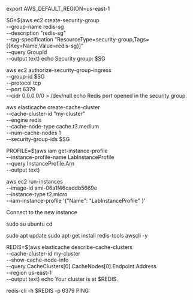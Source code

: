 export AWS_DEFAULT_REGION=us-east-1

SG=$(aws ec2 create-security-group \
  --group-name redis-sg \
  --description "redis-sg" \
  --tag-specification "ResourceType=security-group,Tags=[{Key=Name,Value=redis-sg}]" \
  --query GroupId \
  --output text)
echo Security group: $SG

aws ec2 authorize-security-group-ingress \
  --group-id $SG \
  --protocol tcp \
  --port 6379 \
  --cidr 0.0.0.0/0 > /dev/null
echo Redis port opened in the security group.

aws elasticache create-cache-cluster \
    --cache-cluster-id "my-cluster" \
    --engine redis \
    --cache-node-type cache.t3.medium  \
    --num-cache-nodes 1 \
    --security-group-ids $SG

PROFILE=$(aws iam get-instance-profile \
  --instance-profile-name LabInstanceProfile \
  --query InstanceProfile.Arn \
  --output text)

aws ec2 run-instances \
    --image-id ami-06a1f46caddb5669e \
    --instance-type t2.micro \
    --iam-instance-profile  '{"Name": "LabInstanceProfile" }'

Connect to the new instance

sudo su ubuntu
cd

sudo apt update 
sudo apt-get install redis-tools awscli -y

REDIS=$(aws elasticache describe-cache-clusters \
  --cache-cluster-id my-cluster \
  --show-cache-node-info  \
  --query CacheClusters[0].CacheNodes[0].Endpoint.Address \
  --region us-east-1 \
  --output text)
echo Your cluster is at $REDIS.

redis-cli -h $REDIS -p 6379 PING
